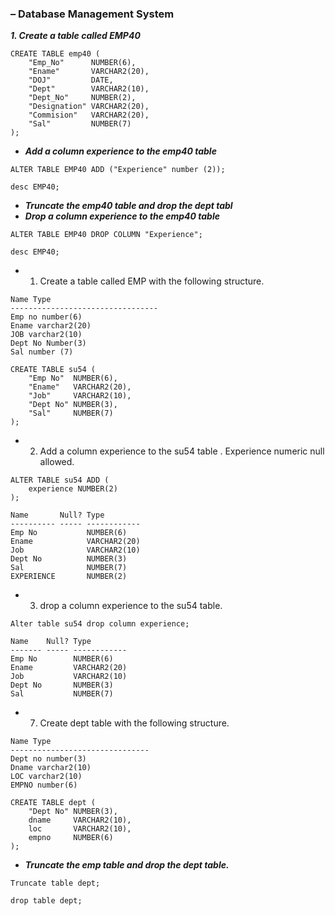 ### – Database Management System

***1. Create a table called EMP40***
```
CREATE TABLE emp40 (
    "Emp_No"      NUMBER(6),
    "Ename"       VARCHAR2(20),
    "DOJ"         DATE,
    "Dept"        VARCHAR2(10),
    "Dept_No"     NUMBER(2),
    "Designation" VARCHAR2(20),
    "Commision"   VARCHAR2(20),
    "Sal"         NUMBER(7)
);
```
- ***Add a column experience to the emp40 table***
```
ALTER TABLE EMP40 ADD ("Experience" number (2));
```
```
desc EMP40;
```
- ***Truncate the emp40 table and drop the dept tabl***
- ***Drop a column experience to the emp40 table***
```
ALTER TABLE EMP40 DROP COLUMN "Experience";
```
```
desc EMP40;
```

- 1. Create a table called EMP with the following structure.
```
Name Type
---------------------------------
Emp no number(6)
Ename varchar2(20)
JOB varchar2(10)
Dept No Number(3)
Sal number (7)
```
```Query
CREATE TABLE su54 (
    "Emp No"  NUMBER(6),
    "Ename"   VARCHAR2(20),
    "Job"     VARCHAR2(10),
    "Dept No" NUMBER(3),
    "Sal"     NUMBER(7)
);
```

- 2. Add a column experience to the su54 table . Experience numeric null allowed.
```
ALTER TABLE su54 ADD (
    experience NUMBER(2)
);
```
```
Name       Null? Type         
---------- ----- ------------ 
Emp No           NUMBER(6)    
Ename            VARCHAR2(20) 
Job              VARCHAR2(10) 
Dept No          NUMBER(3)    
Sal              NUMBER(7)    
EXPERIENCE       NUMBER(2)   
```
- 3. drop a column experience to the su54 table.
```
Alter table su54 drop column experience;
```
```
Name    Null? Type         
------- ----- ------------ 
Emp No        NUMBER(6)    
Ename         VARCHAR2(20) 
Job           VARCHAR2(10) 
Dept No       NUMBER(3)    
Sal           NUMBER(7)   
```

- 7. Create dept table with the following structure.
```
Name Type
-------------------------------
Dept no number(3)
Dname varchar2(10)
LOC varchar2(10)
EMPNO number(6)
```
```
CREATE TABLE dept (
    "Dept No" NUMBER(3),
    dname     VARCHAR2(10),
    loc       VARCHAR2(10),
    empno     NUMBER(6)
);
``` 

- ***Truncate the emp table and drop the dept table.***

```
Truncate table dept;

drop table dept;
```